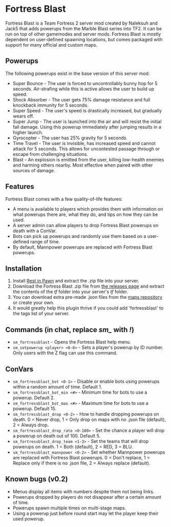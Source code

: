 Fortress Blast
==============

Fortress Blast is a Team Fortress 2 server mod created by Naleksuh and Jack5 that adds powerups from the Marble Blast series into TF2. It can be run on top of other gamemodes and server mods. Fortress Blast is mostly dependent on user-defined spawning locations, but comes packaged with support for many official and custom maps.

Powerups
--------

The following powerups exist in the base version of this server mod:

- Super Bounce - The user is forced to uncontrollably bunny hop for 5 seconds. Air-strafing while this is active allows the user to build up speed.
- Shock Absorber - The user gets 75% damage resistance and full knockback immunity for 5 seconds.
- Super Speed - The user's speed is drastically increased, but gradually wears off.
- Super Jump - The user is launched into the air and will resist the initial fall damage. Using this powerup immediately after jumping results in a higher launch.
- Gyrocopter - The user has 25% gravity for 5 seconds.
- Time Travel - The user is invisible, has increased speed and cannot attack for 5 seconds. This allows for uncontested passage through or escape from challenging situations.
- Blast - An explosion is emitted from the user, killing low-health enemies and harming others nearby. Most effective when paired with other sources of damage.

Features
--------

Fortress Blast comes with a few quality-of-life features:

- A menu is available to players which provides them with information on what powerups there are, what they do, and tips on how they can be used.
- A server admin can allow players to drop Fortress Blast powerups on death with a ConVar.
- Bots can pick up powerups and randomly use them based on a user-defined range of time.
- By default, Mannpower powerups are replaced with Fortress Blast powerups.

Installation
------------

1) Install [Rest in Pawn](https://github.com/ErikMinekus/sm-ripext/releases/tag/1.0.6) and extract the .zip file into your server.
2) Download the Fortress Blast .zip file from [the releases page](https://github.com/Fortress-Blast/Fortress-Blast/releases) and extract the contents of the *tf* folder into your server's *tf* folder.
3) You can download extra pre-made .json files from the [maps repository](https://github.com/Fortress-Blast/Fortress-Blast-Maps) or create your own.
4) It would greatly help this plugin thrive if you could add 'fortressblast' to the tags list of your server.

Commands (in chat, replace *sm_* with *!*)
--------

- `sm_fortressblast` - Opens the Fortress Blast help menu.
- `sm_setpowerup <player> <0-6>` - Sets a player's powerup by ID number. Only users with the Z flag can use this command.

ConVars
-------

- `sm_fortressblast_bot <0-1>` - Disable or enable bots using powerups within a random amount of time. Default 1.
- `sm_fortressblast_bot_min <#>` - Minimum time for bots to use a powerup. Default 2.
- `sm_fortressblast_bot_max <#>` - Maximum time for bots to use a powerup. Default 15.
- `sm_fortressblast_drop <0-2>` - How to handle dropping powerups on death. 0 = Never drop, 1 = Only drop on maps with no .json file (default), 2 = Always drop.
- `sm_fortressblast_drop_rate <0-100>` - Set the chance a player will drop a powerup on death out of 100. Default 5.
- `sm_fortressblast_drop_team <1-3>` - Set the teams that will drop powerups on death. 1 = Both (default), 2 = RED, 3 = BLU.
- `sm_fortressblast_mannpower <0-2>` - Set whether Mannpower powerups are replaced with Fortress Blast powerups. 0 = Don't replace, 1 = Replace only if there is no .json file, 2 = Always replace (default).

Known bugs (v0.2)
-----------------

- Menus display all items with numbers despite them not being links.
- Powerups dropped by players do not disappear after a certain amount of time.
- Powerups spawn multiple times on multi-stage maps.
- Using a powerup just before round start may let the player keep their used powerup.
